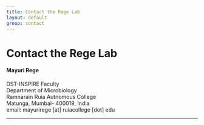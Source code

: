 ```yaml
---
title: Contact the Rege Lab
layout: default
group: contact
---
```


# Contact the Rege Lab


<div class="row">

<div class="col-md-4">

  <h4>Mayuri Rege</h4>
  DST-INSPIRE Faculty  <br>
  Department of Microbiology  <br>
  Ramnarain Ruia Autnomous College <br>
  Matunga, Mumbai- 400019, India <br>
  email: mayurirege [at] ruiacollege [dot] edu <br>
  

</div>

</div>

* * *
